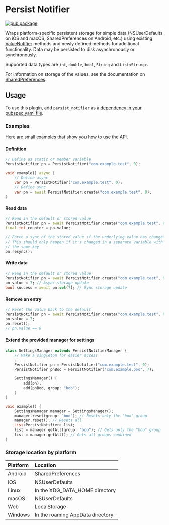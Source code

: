 # Persist Notifier

[![pub package](https://img.shields.io/pub/v/persist_notifier.svg)](https://pub.dev/packages/persist_notifier)

Wraps platform-specific persistent storage for simple data
(NSUserDefaults on iOS and macOS, SharedPreferences on Android, etc.) using existing [ValueNotifier](https://api.flutter.dev/flutter/foundation/ValueNotifier-class.html) methods and newly defined methods for additional functionality.
Data may be persisted to disk asynchronously or synchronously.

Supported data types are `int`, `double`, `bool`, `String` and `List<String>`.

For information on storage of the values, see the documentation on [SharedPreferences](https://pub.dev/packages/shared_preferences).

## Usage
To use this plugin, add `persist_notifier` as a [dependency in your pubspec.yaml file](https://flutter.dev/docs/development/platform-integration/platform-channels).

### Examples
Here are small examples that show you how to use the API.

#### Definition
```dart
// Define as static or member variable
PersistNotifier pn = PersistNotifier("com.example.test", 0);

void example() async {
    // Define async
    var pn = PersistNotifier("com.example.test", 0);
    // Define sync
    var pn = await PersistNotifier.create("com.example.test", 0);
}
```

#### Read data
```dart
// Read in the default or stored value
PersistNotifier pn = await PersistNotifier.create("com.example.test", 0);
final int counter = pn.value;

// Force a sync of the stored value if the underlying value has changed.
// This should only happen if it's changed in a separate variable with
// the same key.
pn.resync();
```

#### Write data
```dart
// Read in the default or stored value
PersistNotifier pn = await PersistNotifier.create("com.example.test", 0);
pn.value = 7; // Async storage update
bool success = await pn.set(7); // Sync storage update
```

#### Remove an entry
```dart
// Reset the value back to the default
PersistNotifier pn = await PersistNotifier.create("com.example.test", 0);
pn.value = 7;
pn.reset();
// pn.value == 0
```

#### Extend the provided manager for settings
```dart
class SettingsManager extends PersistNotifierManager {
    // Make a singleton for easier access
    ...
    PersistNotifier pn = PersistNotifier("com.example.test", 0);
    PersistNotifier pnBoo = PersistNotifier("com.example.boo", 7);

    SettingsManager() {
        add(pn);
        add(pnBoo, group: "boo");
    }
}

void example() {
    SettingsManager manager = SettingsManager();
    manager.reset(group: "boo"); // Resets only the "boo" group
    manager.reset(); // Resets all
    List<PersistNotifier> list;
    list = manager.getAll(group: "boo"); // Gets only the "boo" group
    list = manager.getAll(); // Gets all groups combined
}
```

### Storage location by platform

| Platform | Location                         |
| :------- | :------------------------------- |
| Android  | SharedPreferences                |
| iOS      | NSUserDefaults                   |
| Linux    | In the XDG_DATA_HOME directory   |
| macOS    | NSUserDefaults                   |
| Web      | LocalStorage                     |
| Windows  | In the roaming AppData directory |